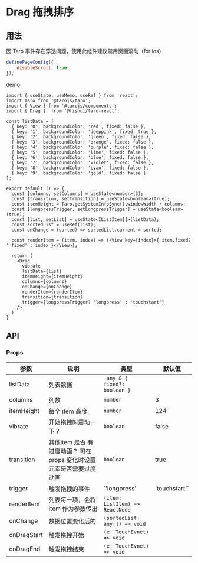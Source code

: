 # Drag 拖拽排序


## 用法

因 Taro 事件存在穿透问题，使用此组件建议禁用页面滚动（for ios）

```js
definePageConfig({
	disableScroll: true,
});
```

demo

```tsx
import { useState, useMemo, useRef } from 'react';
import Taro from '@tarojs/taro';
import { View } from '@tarojs/components';
import { Drag }  from '@fishui/taro-react';

const listData = [
  { key: '0', backgroundColor: 'red', fixed: false },
  { key: '1', backgroundColor: 'deeppink', fixed: true },
  { key: '2', backgroundColor: 'green', fixed: false },
  { key: '3', backgroundColor: 'orange', fixed: false },
  { key: '4', backgroundColor: 'purple', fixed: false },
  { key: '5', backgroundColor: 'lime', fixed: false },
  { key: '6', backgroundColor: 'blue', fixed: false },
  { key: '7', backgroundColor: 'violet', fixed: false },
  { key: '8', backgroundColor: 'cyan', fixed: false },
  { key: '9', backgroundColor: 'gold', fixed: false }
];

export default () => {
  const [columns, setColumns] = useState<number>(3);
  const [transition, setTransition] = useState<boolean>(true);
  const itemHeight = Taro.getSystemInfoSync().windowWidth / columns;
  const [longpressTrigger, setLongpressTrigger] = useState<boolean>(true);
  const [list, setList] = useState<IListItem[]>(listData);
  const sortedList = useRef(list);
  const onChange = (sorted) => sortedList.current = sorted;

  const renderItem = (item, index) => (<View key={index}>{ item.fixed? ' fixed' : index }</View>);

  return (
    <Drag
      vibrate
      listData={list}
      itemHeight={itemHeight}
      columns={columns}
      onChange={onChange}
      renderItem={renderItem}
      transition={transition}
      trigger={longpressTrigger? 'longpress' : 'touchstart'}
    />
  )
}

```


## API


### Props

| 参数                   | 说明                                                        | 类型           | 默认值      |
| ---------------------- | ----------------------------------------------------------- | -------------- | ----------- |
| listData                | 列表数据           | ` any & { fixed?:  boolean }`       |      |
| columns                | 列数       | `number`        |   3       |
| itemHeight                | 每个 item 高度 | `number`        | 124    |
| vibrate |  开始拖拽时震动一下？ |  `boolean`  |  false        |
| transition | 其他item 是否 有过度动画？ 可在 props 变化时设置元素是否需要过度动画 |  `boolean`  |  true        |
| trigger | 触发拖拽的事件 |  `'longpress' | 'touchstart'`  |  'longpress'      |
| renderItem | 列表每一项，会将item 作为参数传出 |  `(item: ListItem) => ReactNode`  |     |
| onChange | 数据位置变化后的 |  `(sortedList: any[]) => void`  |     |
| onDragStart | 触发拖拽开始 |  `(e: TouchEvnet) => void`  |     |
| onDragEnd | 触发拖拽结束 |  `(e: TouchEvnet) => void`  |     |

